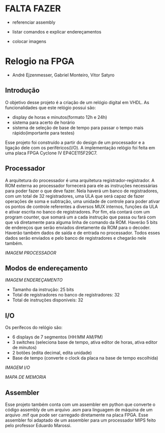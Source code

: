 
# FALTA FAZER

- referenciar assembly

- listar comandos e explicar endereçamentos

- colocar imagens


# Relogio na FPGA

- André Ejzenmesser, Gabriel Monteiro, Vitor Satyro

## Introdução

O objetivo desse projeto é a criação de um relógio digital em VHDL. As funcionalidades que este relógio possui são:
 - display de horas e minutos(formato 12h e 24h)
 - sistema para acerto de horário
 - sistema de seleção de base de tempo para passar o tempo mais rápido(importante para testes)

Esse projeto foi construído a partir do design de um processador e a ligação dele com os periféricos(I/O). A implementação relógio foi feita em uma placa FPGA Cyclone IV EP4CE115F29C7.
 
## Processador

A arquitetura do processador é uma arquitetura registrador-registrador. A ROM externa ao processador fornecerá para ele as instruções necessárias para poder fazer o que deve fazer. Nela haverá um banco de registradores, com um total de 32 registradores, uma ULA que será capaz de fazer operações de soma e subtração, uma unidade de controle para poder ativar os pontos de controle referentes a diversos MUX internos, funções da ULA e ativar escrita no banco de registradores. Por fim, ela contará com um program counter, que somará um a cada instrução que passa ou fará com que vá diretamente para alguma linha de comando da ROM. Haverão 5 bits de endereços que serão enviados diretamente da ROM para o decoder. Haverão também dados de saída e de entrada no processador. Todos esses dados serão enviados e pelo banco de registradores e chegarão nele também.


*IMAGEM PROCESSADOR*


## Modos de endereçamento 

*IMAGEM ENDEREÇAMENTO*

- Tamanho da instrução: 25 bits
- Total de registradores no banco de registradores: 32
- Total de instruções disponíveis: 32

## I/O

Os perífecos do relógio são:

- 6 displays de 7 segmentos (HH:MM AM/PM)
- 3 switches (seleciona base de tempo, ativa editor de horas, ativa editor de minutos)
- 2 botões (edita decimal, edita unidade)
- Base de tempo (converte o clock da placa na base de tempo escolhida)

*IMAGEM I/O*

*MAPA DE MEMORIA*

## Assembler

Esse projeto também conta com um assembler em python que converte o código assembly de um arquivo .asm para linguagem de máquina de um arquivo .mif que pode ser carregado diretamente na placa FPGA. Esse assembler foi adaptado de um assembler para um processador MIPS feito pelo professor Eduardo Marossi.




  
